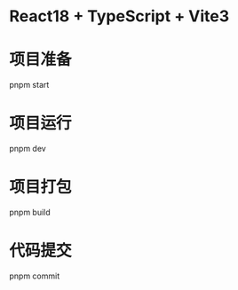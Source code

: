 # React18 + TypeScript + Vite3

# 项目准备

pnpm start

# 项目运行

pnpm dev

# 项目打包

pnpm build

# 代码提交

pnpm commit
